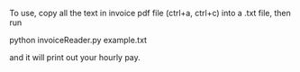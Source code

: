 To use, copy all the text in invoice pdf file (ctrl+a, ctrl+c) into a .txt file, then run

python invoiceReader.py example.txt

and it will print out your hourly pay.